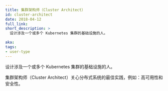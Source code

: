 ```yaml
---
title: 集群架构师（Cluster Architect）
id: cluster-architect
date: 2018-04-12
full_link: 
short_description: >
  设计涉及一个或多个 Kubernetes 集群的基础设施的人。

aka: 
tags:
- user-type
---
```


<!--
title: Cluster Architect
id: cluster-architect
date: 2018-04-12
full_link: 
short_description: >
  A person who designs infrastructure that involves one or more Kubernetes clusters.

aka: 
tags:
- user-type
-->

<!--
 A person who designs infrastructure that involves one or more Kubernetes clusters.
-->
设计涉及一个或多个 Kubernetes 集群的基础设施的人。

<!--more--> 

<!--
Cluster architects are concerned with best practices for distributed systems, for example&#58; high availability and security.
-->
集群架构师（Cluster Architect）关心分布式系统的最佳实践，例如：高可用性和安全性。
